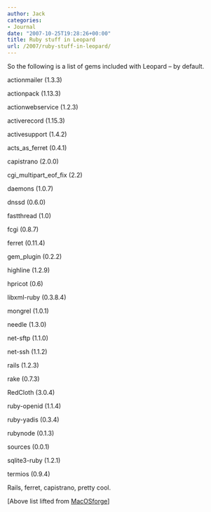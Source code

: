 ```yaml
---
author: Jack
categories:
- Journal
date: "2007-10-25T19:28:26+00:00"
title: Ruby stuff in Leopard
url: /2007/ruby-stuff-in-leopard/
---
```


So the following is a list of gems included with Leopard &#8211; by default. 

actionmailer (1.3.3)
  

  
actionpack (1.13.3)
  

  
actionwebservice (1.2.3)
  

  
activerecord (1.15.3)
  

  
activesupport (1.4.2)
  

  
acts\_as\_ferret (0.4.1)
  

  
capistrano (2.0.0)
  

  
cgi\_multipart\_eof_fix (2.2)
  

  
daemons (1.0.7)
  

  
dnssd (0.6.0)
  

  
fastthread (1.0)
  

  
fcgi (0.8.7)
  

  
ferret (0.11.4)
  

  
gem_plugin (0.2.2)
  

  
highline (1.2.9)
  

  
hpricot (0.6)
  

  
libxml-ruby (0.3.8.4)
  

  
mongrel (1.0.1)
  

  
needle (1.3.0)
  

  
net-sftp (1.1.0)
  

  
net-ssh (1.1.2)
  

  
rails (1.2.3)
  

  
rake (0.7.3)
  

  
RedCloth (3.0.4)
  

  
ruby-openid (1.1.4)
  

  
ruby-yadis (0.3.4)
  

  
rubynode (0.1.3)
  

  
sources (0.0.1)
  

  
sqlite3-ruby (1.2.1)
  

  
termios (0.9.4) 

Rails, ferret, capistrano, pretty cool. 

[Above list lifted from [MacOSforge][1]]

 [1]: http://trac.macosforge.org/projects/ruby/wiki/WhatsNewInLeopard